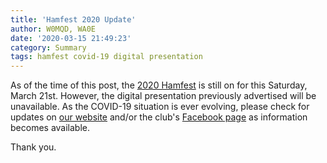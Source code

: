```yaml
---
title: 'Hamfest 2020 Update'
author: W0MQD, WA0E
date: '2020-03-15 21:49:23'
category: Summary
tags: hamfest covid-19 digital presentation
---
```


As of the time of this post, the [2020 Hamfest](/hamfests/archive/2020) is still on for this Saturday, March 21st. However, the digital presentation previously advertised will be unavailable. As the COVID-19 situation is ever evolving, please check for updates on [our website](/) and/or the club's [Facebook page](https://www.facebook.com/BoonvilleAmateurRadioClub) as information becomes available.

Thank you.
